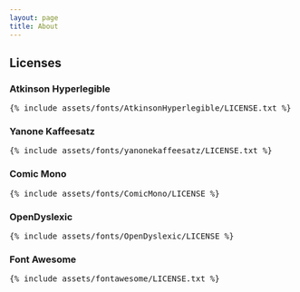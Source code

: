 ```yaml
---
layout: page
title: About
---
```


## Licenses

### Atkinson Hyperlegible

<pre>
{% include assets/fonts/AtkinsonHyperlegible/LICENSE.txt %}
</pre>

### Yanone Kaffeesatz

<pre>
{% include assets/fonts/yanonekaffeesatz/LICENSE.txt %}
</pre>

### Comic Mono

<pre>
{% include assets/fonts/ComicMono/LICENSE %}
</pre>

### OpenDyslexic

<pre>
{% include assets/fonts/OpenDyslexic/LICENSE %}
</pre>

### Font Awesome

<pre>
{% include assets/fontawesome/LICENSE.txt %}
</pre>
